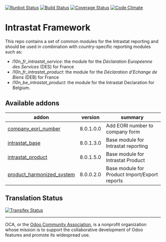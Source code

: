 [![Runbot Status](https://runbot.odoo-community.org/runbot/badge/flat/227/8.0.svg)](https://runbot.odoo-community.org/runbot/repo/github-com-oca-intrastat-227)
[![Build Status](https://travis-ci.org/OCA/intrastat.svg?branch=8.0)](https://travis-ci.org/OCA/intrastat)
[![Coverage Status](https://coveralls.io/repos/OCA/intrastat/badge.svg?branch=8.0&service=github)](https://coveralls.io/github/OCA/intrastat?branch=8.0)
[![Code Climate](https://codeclimate.com/github/OCA/intrastat/badges/gpa.svg)](https://codeclimate.com/github/OCA/intrastat)

Intrastat Framework
===================

This repo contains a set of common modules for the Intrastat reporting and
should be used in combination with country-specific reporting modules
such as:

- *l10n_fr_intrastat_service*:
  the module for the *Déclaration Européenne des Services* (DES) for France
- *l10n_fr_intrastat_product*:
  the module for the *Déclaration d'Echange de Biens* (DEB) for France
- *l10n_be_intrastat_product*:
  the module for the Intrastat Declaration for Belgium.

[//]: # (addons)

Available addons
----------------
addon | version | summary
--- | --- | ---
[company_eori_number](company_eori_number/) | 8.0.1.0.0 | Add EORI number to company form
[intrastat_base](intrastat_base/) | 8.0.1.3.0 | Base module for Intrastat reporting
[intrastat_product](intrastat_product/) | 8.0.1.5.0 | Base module for Intrastat Product
[product_harmonized_system](product_harmonized_system/) | 8.0.0.2.0 | Base module for Product Import/Export reports

[//]: # (end addons)

Translation Status
------------------
[![Transifex Status](https://www.transifex.com/projects/p/OCA-intrastat-8-0/chart/image_png)](https://www.transifex.com/projects/p/OCA-intrastat-8-0)

----

OCA, or the [Odoo Community Association](http://odoo-community.org/), is a nonprofit organization whose
mission is to support the collaborative development of Odoo features and
promote its widespread use.
